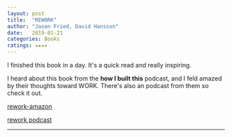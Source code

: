 ```yaml
---
layout: post
title:  "REWORK"
author: "Jason Fried, David Hansson"
date:   2019-01-21
categories: Books
ratings: ★★★★
---
```




 I finished this book in a day. It's a quick read and really inspiring.

 I heard about this book from the  **how I built this** podcast, and I feld amazed by their thoughts toward WORK. There's also an podcast from them so check it out.

 [rework-amazon](https://www.amazon.com/Rework-Jason-Fried/dp/0307463745/ref=sr_1_2?ie=UTF8&qid=1548045337&sr=8-2&keywords=rework)

[rework podcast](https://rework.fm/)


---

